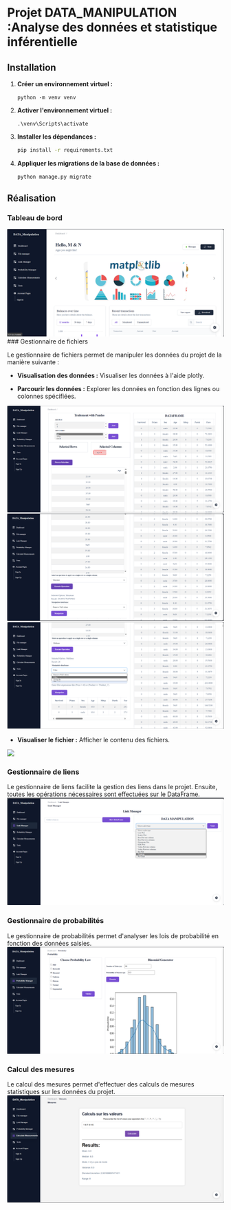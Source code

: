 # Projet DATA_MANIPULATION :Analyse des données et statistique inférentielle

## Installation

1. **Créer un environnement virtuel :**

    ```
    python -m venv venv
    ```

2. **Activer l'environnement virtuel :**

    
    ```
    .\venv\Scripts\activate
    ```

3. **Installer les dépendances :**

    ```bash
    pip install -r requirements.txt
    ```

4. **Appliquer les migrations de la base de données :**

    ```bash
    python manage.py migrate
    ```

## Réalisation

### Tableau de bord

<img src="captures/dashboard.PNG">
### Gestionnaire de fichiers

Le gestionnaire de fichiers permet de manipuler les données du projet de la manière suivante :

- **Visualisation des données :**
 Visualiser les données à l'aide plotly.

- **Parcourir les données :** 
Explorer les données en fonction des lignes ou colonnes spécifiées.
<img src="captures/data-parcourir-1.PNG">
<img src="captures/data-parcourir-operation-result.PNG">
<img src="captures/data-parcourir-filter.PNG">

- **Visualiser le fichier :**
 Afficher le contenu des fichiers.
<img src="captures/visualise_file">

### Gestionnaire de liens

Le gestionnaire de liens facilite la gestion des liens dans le projet. Ensuite, toutes les opérations nécessaires sont effectuées sur le DataFrame.
<img src="captures/link-manager.png">

### Gestionnaire de probabilités
Le gestionnaire de probabilités permet d'analyser les lois de probabilité en fonction des données saisies.
<img src="captures/probability-law.png">

### Calcul des mesures
Le calcul des mesures permet d'effectuer des calculs de mesures statistiques sur les données du projet.
<img src="captures/calcul-mesurement.PNG">

